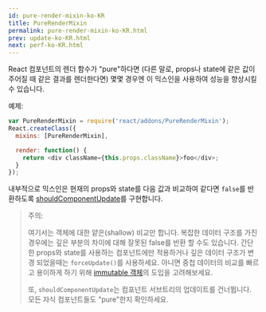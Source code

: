 ```yaml
---
id: pure-render-mixin-ko-KR
title: PureRenderMixin
permalink: pure-render-mixin-ko-KR.html
prev: update-ko-KR.html
next: perf-ko-KR.html
---
```


React 컴포넌트의 렌더 함수가 "pure"하다면 (다른 말로, props나 state에 같은 값이 주어질 때 같은 결과를 렌더한다면) 몇몇 경우엔 이 믹스인을 사용하여 성능을 향상시킬 수 있습니다.

예제:

```js
var PureRenderMixin = require('react/addons/PureRenderMixin');
React.createClass({
  mixins: [PureRenderMixin],

  render: function() {
    return <div className={this.props.className}>foo</div>;
  }
});
```

내부적으로 믹스인은 현재의 props와 state를 다음 값과 비교하여 같다면 `false`를 반환하도록 [shouldComponentUpdate](/react/docs/component-specs-ko-KR.html#updating-shouldcomponentupdate)를 구현합니다.

> 주의:
>
> 여기서는 객체에 대한 얕은(shallow) 비교만 합니다. 복잡한 데이터 구조를 가진 경우에는 깊은 부분의 차이에 대해 잘못된 false를 반환 할 수도 있습니다. 간단한 props와 state를 사용하는 컴포넌트에만 적용하거나 깊은 데이터 구조가 변경 되었을때는 `forceUpdate()`를 사용하세요. 아니면 중첩 데이터의 비교를 빠르고 용이하게 하기 위해 [immutable 객체](https://facebook.github.io/immutable-js/)의 도입을 고려해보세요.
>
> 또, `shouldComponentUpdate`는 컴포넌트 서브트리의 업데이트를 건너뜁니다. 모든 자식 컴포넌트들도 "pure"한지 확인하세요.
